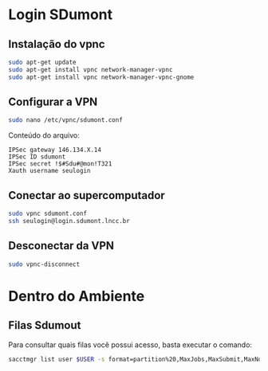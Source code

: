 # Login SDumont

## Instalação do vpnc

```bash
sudo apt-get update
sudo apt-get install vpnc network-manager-vpnc
sudo apt-get install vpnc network-manager-vpnc-gnome
```

## Configurar a VPN

```bash
sudo nano /etc/vpnc/sdumont.conf
```

Conteúdo do arquivo:

```
IPSec gateway 146.134.X.14
IPSec ID sdumont
IPSec secret !$#Sdu#@mon!T321
Xauth username seulogin
```

## Conectar ao supercomputador

```bash
sudo vpnc sdumont.conf
ssh seulogin@login.sdumont.lncc.br
```

## Desconectar da VPN

```bash
sudo vpnc-disconnect
```

# Dentro do Ambiente

## Filas Sdumout

Para consultar quais filas você possui acesso, basta executar o comando:

```bash
sacctmgr list user $USER -s format=partition%20,MaxJobs,MaxSubmit,MaxNodes,MaxCPUs,MaxWall
```
